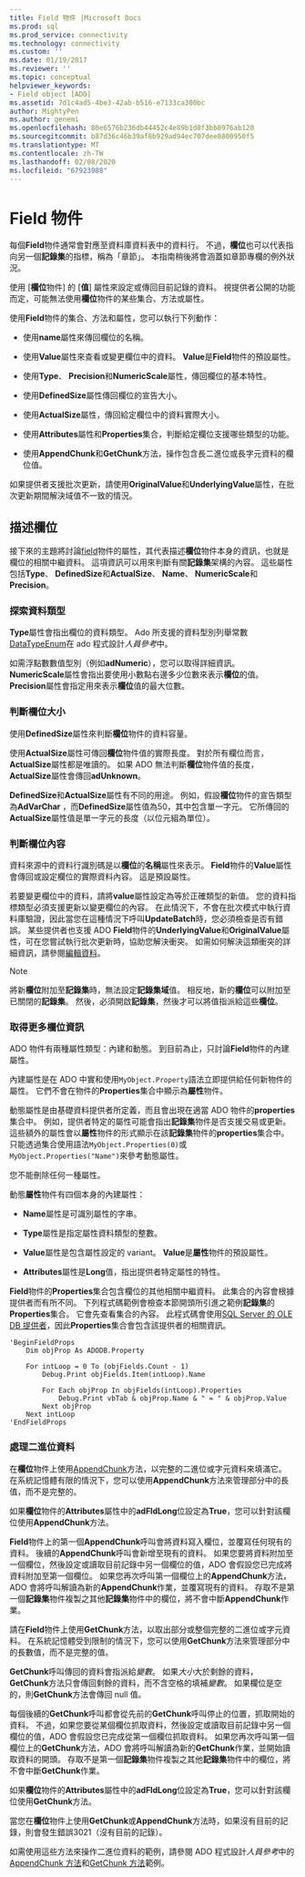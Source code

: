 ```yaml
---
title: Field 物件 |Microsoft Docs
ms.prod: sql
ms.prod_service: connectivity
ms.technology: connectivity
ms.custom: ''
ms.date: 01/19/2017
ms.reviewer: ''
ms.topic: conceptual
helpviewer_keywords:
- Field object [ADO]
ms.assetid: 7d1c4ad5-4be3-42ab-b516-e7133ca300bc
author: MightyPen
ms.author: genemi
ms.openlocfilehash: 80e6576b236db44452c4e89b1d8f3bb8976ab120
ms.sourcegitcommit: b87d36c46b39af8b929ad94ec707dee8800950f5
ms.translationtype: MT
ms.contentlocale: zh-TW
ms.lasthandoff: 02/08/2020
ms.locfileid: "67923988"
---
```

# <a name="the-field-object"></a>Field 物件
每個**Field**物件通常會對應至資料庫資料表中的資料行。 不過，**欄位**也可以代表指向另一個**記錄集**的指標，稱為「章節」。 本指南稍後將會涵蓋如章節專欄的例外狀況。  
  
 使用 [**欄位**物件] 的 [**值**] 屬性來設定或傳回目前記錄的資料。 視提供者公開的功能而定，可能無法使用**欄位**物件的某些集合、方法或屬性。  
  
 使用**Field**物件的集合、方法和屬性，您可以執行下列動作：  
  
-   使用**name**屬性來傳回欄位的名稱。  
  
-   使用**Value**屬性來查看或變更欄位中的資料。 **Value**是**Field**物件的預設屬性。  
  
-   使用**Type**、 **Precision**和**NumericScale**屬性，傳回欄位的基本特性。  
  
-   使用**DefinedSize**屬性傳回欄位的宣告大小。  
  
-   使用**ActualSize**屬性，傳回給定欄位中的資料實際大小。  
  
-   使用**Attributes**屬性和**Properties**集合，判斷給定欄位支援哪些類型的功能。  
  
-   使用**AppendChunk**和**GetChunk**方法，操作包含長二進位或長字元資料的欄位值。  
  
 如果提供者支援批次更新，請使用**OriginalValue**和**UnderlyingValue**屬性，在批次更新期間解決域值不一致的情況。  
  
## <a name="describing-a-field"></a>描述欄位  
 接下來的主題將討論[field](../../../ado/reference/ado-api/field-object.md)物件的屬性，其代表描述**欄位**物件本身的資訊，也就是欄位的相關中繼資料。 這項資訊可以用來判斷有關**記錄集**架構的內容。 這些屬性包括**Type**、 **DefinedSize**和**ActualSize**、 **Name**、 **NumericScale**和**Precision**。  
  
### <a name="discovering-the-data-type"></a>探索資料類型  
 **Type**屬性會指出欄位的資料類型。 Ado 所支援的資料型別列舉常數[DataTypeEnum](../../../ado/reference/ado-api/datatypeenum.md)在 ado 程式設計*人員參考*中。  
  
 如需浮點數數值型別（例如**adNumeric**），您可以取得詳細資訊。 **NumericScale**屬性會指出要使用小數點右邊多少位數來表示**欄位**的值。 **Precision**屬性會指定用來表示**欄位**值的最大位數。  
  
### <a name="determining-field-size"></a>判斷欄位大小  
 使用**DefinedSize**屬性來判斷**欄位**物件的資料容量。  
  
 使用**ActualSize**屬性可傳回**欄位**物件值的實際長度。 對於所有欄位而言， **ActualSize**屬性都是唯讀的。 如果 ADO 無法判斷**欄位**物件值的長度， **ActualSize**屬性會傳回**adUnknown**。  
  
 **DefinedSize**和**ActualSize**屬性有不同的用途。 例如，假設**欄位**物件的宣告類型為**AdVarChar** ，而**DefinedSize**屬性值為50，其中包含單一字元。 它所傳回的**ActualSize**屬性值是單一字元的長度（以位元組為單位）。  
  
### <a name="determining-field-contents"></a>判斷欄位內容  
 資料來源中的資料行識別碼是以**欄位**的**名稱**屬性來表示。 **Field**物件的**Value**屬性會傳回或設定欄位的實際資料內容。 這是預設屬性。  
  
 若要變更欄位中的資料，請將**value**屬性設定為等於正確類型的新值。 您的資料指標類型必須支援更新以變更欄位的內容。 在此情況下，不會在批次模式中執行資料庫驗證，因此當您在這種情況下呼叫**UpdateBatch**時，您必須檢查是否有錯誤。 某些提供者也支援 ADO **Field**物件的**UnderlyingValue**和**OriginalValue**屬性，可在您嘗試執行批次更新時，協助您解決衝突。 如需如何解決這類衝突的詳細資訊，請參閱[編輯資料](../../../ado/guide/data/editing-data.md)。  
  
> [!NOTE]
>  將新**欄位**附加至**記錄集**時，無法設定**記錄集域**值。 相反地，新的**欄位**可以附加至已關閉的**記錄集**。 然後，必須開啟**記錄集**，然後才可以將值指派給這些**欄位**。  
  
### <a name="getting-more-field-information"></a>取得更多欄位資訊  
 ADO 物件有兩種屬性類型：內建和動態。 到目前為止，只討論**Field**物件的內建屬性。  
  
 內建屬性是在 ADO 中實和使用`MyObject.Property`語法立即提供給任何新物件的屬性。 它們不會在物件的**Properties**集合中顯示為**屬性**物件。  
  
 動態屬性是由基礎資料提供者所定義，而且會出現在適當 ADO 物件的**properties**集合中。 例如，提供者特定的屬性可能會指出**記錄集**物件是否支援交易或更新。 這些額外的屬性會以**屬性**物件的形式顯示在該**記錄集**物件的**properties**集合中。 只能透過集合使用語法`MyObject.Properties(0)`或`MyObject.Properties("Name")`來參考動態屬性。  
  
 您不能刪除任何一種屬性。  
  
 動態**屬性**物件有四個本身的內建屬性：  
  
-   **Name**屬性是可識別屬性的字串。  
  
-   **Type**屬性是指定屬性資料類型的整數。  
  
-   **Value**屬性是包含屬性設定的 variant。 **Value**是**屬性**物件的預設屬性。  
  
-   **Attributes**屬性是**Long**值，指出提供者特定屬性的特性。  
  
 **Field**物件的**Properties**集合包含欄位的其他相關中繼資料。 此集合的內容會根據提供者而有所不同。 下列程式碼範例會檢查本節開頭所引進之範例**記錄集**的**Properties**集合。 它會先查看集合的內容。 此程式碼會使用[SQL Server 的 OLE DB 提供者](../../../ado/guide/appendixes/microsoft-ole-db-provider-for-sql-server.md)，因此**Properties**集合會包含該提供者的相關資訊。  
  
```  
'BeginFieldProps  
    Dim objProp As ADODB.Property  
  
    For intLoop = 0 To (objFields.Count - 1)  
        Debug.Print objFields.Item(intLoop).Name  
  
        For Each objProp In objFields(intLoop).Properties  
            Debug.Print vbTab & objProp.Name & " = " & objProp.Value  
        Next objProp  
    Next intLoop  
'EndFieldProps  
```  
  
### <a name="dealing-with-binary-data"></a>處理二進位資料  
 在**欄位**物件上使用[AppendChunk](../../../ado/reference/ado-api/appendchunk-method-ado.md)方法，以完整的二進位或字元資料來填滿它。 在系統記憶體有限的情況下，您可以使用**AppendChunk**方法來管理部分中的長值，而不是完整的。  
  
 如果**欄位**物件的**Attributes**屬性中的**adFldLong**位設定為**True**，您可以針對該欄位使用**AppendChunk**方法。  
  
 **Field**物件上的第一個**AppendChunk**呼叫會將資料寫入欄位，並覆寫任何現有的資料。 後續的**AppendChunk**呼叫會新增至現有的資料。 如果您要將資料附加至一個欄位，然後設定或讀取目前記錄中另一個欄位的值，ADO 會假設您已完成將資料附加至第一個欄位。 如果您再次呼叫第一個欄位上的**AppendChunk**方法，ADO 會將呼叫解讀為新的**AppendChunk**作業，並覆寫現有的資料。 存取不是第一個**記錄集**物件複製之其他**記錄集**物件中的欄位，將不會中斷**AppendChunk**作業。  
  
 請在**Field**物件上使用**GetChunk**方法，以取出部分或整個完整的二進位或字元資料。 在系統記憶體受到限制的情況下，您可以使用**GetChunk**方法來管理部分中的長數值，而不是完整的值。  
  
 **GetChunk**呼叫傳回的資料會指派給*變數*。 如果*大小*大於剩餘的資料， **GetChunk**方法只會傳回剩餘的資料，而不含空格的填補*變數*。 如果欄位是空的，則**GetChunk**方法會傳回 null 值。  
  
 每個後續的**GetChunk**呼叫都會從先前的**GetChunk**呼叫停止的位置，抓取開始的資料。 不過，如果您要從某個欄位抓取資料，然後設定或讀取目前記錄中另一個欄位的值，ADO 會假設您已完成從第一個欄位抓取資料。 如果您再次呼叫第一個欄位上的**GetChunk**方法，ADO 會將呼叫解讀為新的**GetChunk**作業，並開始讀取資料的開頭。 存取不是第一個**記錄集**物件複製之其他**記錄集**物件中的欄位，將不會中斷**GetChunk**作業。  
  
 如果**欄位**物件的**Attributes**屬性中的**adFldLong**位設定為**True**，您可以針對該欄位使用**GetChunk**方法。  
  
 當您在**欄位**物件上使用**GetChunk**或**AppendChunk**方法時，如果沒有目前的記錄，則會發生錯誤3021（沒有目前的記錄）。  
  
 如需使用這些方法來操作二進位資料的範例，請參閱 ADO 程式設計*人員參考*中的[AppendChunk 方法](../../../ado/reference/ado-api/appendchunk-method-ado.md)和[GetChunk 方法](../../../ado/reference/ado-api/getchunk-method-ado.md)範例。

